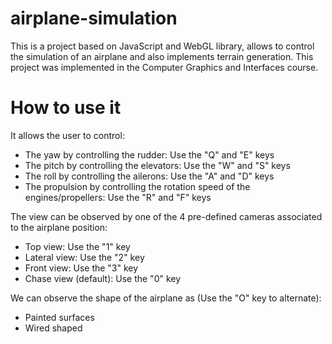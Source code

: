 # airplane-simulation

This is a project based on JavaScript and WebGL library, allows to control the simulation of an airplane and also implements terrain generation. This project was implemented in the Computer Graphics and Interfaces course.

# How to use it

It allows the user to control:

- The yaw by controlling the rudder: Use the "Q" and "E" keys
- The pitch by controlling the elevators: Use the "W" and "S" keys
- The roll by controlling the ailerons: Use the "A" and "D" keys
- The propulsion by controlling the rotation speed of the engines/propellers: Use the "R" and "F" keys

The view can be observed by one of the 4 pre-defined cameras associated to the airplane position:

- Top view: Use the "1" key
- Lateral view: Use the "2" key
- Front view: Use the "3" key
- Chase view (default): Use the "0" key

We can observe the shape of the airplane as (Use the "O" key to alternate):

- Painted surfaces
- Wired shaped
